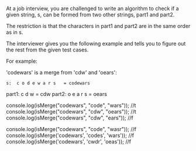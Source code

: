 At a job interview, you are challenged to write an algorithm to check if a given string, s, can be formed from two other strings, part1 and part2.

The restriction is that the characters in part1 and part2 are in the same order as in s.

The interviewer gives you the following example and tells you to figure out the rest from the given test cases.

For example:

'codewars' is a merge from 'cdw' and 'oears':

    s:  c o d e w a r s   = codewars
part1:  c   d   w         = cdw
part2:    o   e   a r s   = oears


console.log(isMerge("codewars", "code", "wars")); //t
console.log(isMerge("codewars", "cdw", "oears")); //t
console.log(isMerge("codewars", "cdw", "ears")); //f

console.log(isMerge("codewars", "code", "wasr")); //f
console.log(isMerge('codewars', 'codes', 'wars')); //f
console.log(isMerge('codewars', 'cwdr', 'oeas')); //f
